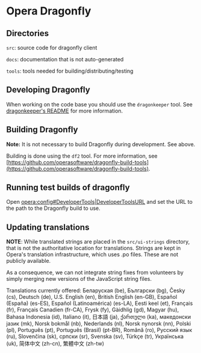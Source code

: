 # Opera Dragonfly

## Directories

`src`: source code for dragonfly client

`docs`: documentation that is not auto-generated

`tools`: tools needed for building/distributing/testing

## Developing Dragonfly

When working on the code base you should use the `dragonkeeper`
tool. See [dragonkeeper's README](https://github.com/operasoftware/dragonkeeper/blob/master/README.md)
for more information.

## Building Dragonfly

**Note:** It is not necessary to build Dragonfly during development. See above.

Building is done using the `df2` tool. For more information, see
[https://github.com/operasoftware/dragonfly-build-tools](https://github.com/operasoftware/dragonfly-build-tools).

## Running test builds of dragonfly

Open [opera:config#DeveloperTools|DeveloperToolsURL](opera:config#DeveloperTools|DeveloperToolsURL) and set the URL to the
path to the Dragonfly build to use.

## Updating translations

**NOTE**: While translated strings are placed in the `src/ui-strings`
directory, that is not the authoritative location for translations.
Strings are kept in Opera's translation infrastructure, which uses .po
files. These are not publicly available.

As a consequence, we can not integrate string fixes from volunteers by
simply merging new versions of the JavaScript string files.

Translations currently offered:
  Беларуская (be), Български (bg), Česky (cs), Deutsch (de), U.S. English (en),
  British English (en-GB), Español (España) (es-ES), Español (Latinoamérica) (es-LA),
  Eesti keel (et), Français (fr), Français Canadien (fr-CA), Frysk (fy), Gàidhlig (gd),
  Magyar (hu), Bahasa Indonesia (id), Italiano (it), 日本語 (ja), ქართული (ka),
  македонски јазик (mk), Norsk bokmål (nb), Nederlands (nl), Norsk nynorsk (nn),
  Polski (pl), Português (pt), Português (Brasil) (pt-BR), Română (ro), Русский язык (ru),
  Slovenčina (sk), српски (sr), Svenska (sv), Türkçe (tr), Українська (uk), 简体中文 (zh-cn),
  繁體中文 (zh-tw)

